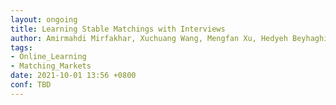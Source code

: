 ```yaml
---
layout: ongoing
title: Learning Stable Matchings with Interviews
author: Amirmahdi Mirfakhar, Xuchuang Wang, Mengfan Xu, Hedyeh Beyhaghi, Mohammad Hajiesmaili 
tags:
- Online_Learning
- Matching_Markets
date: 2021-10-01 13:56 +0800
conf: TBD
---
```

